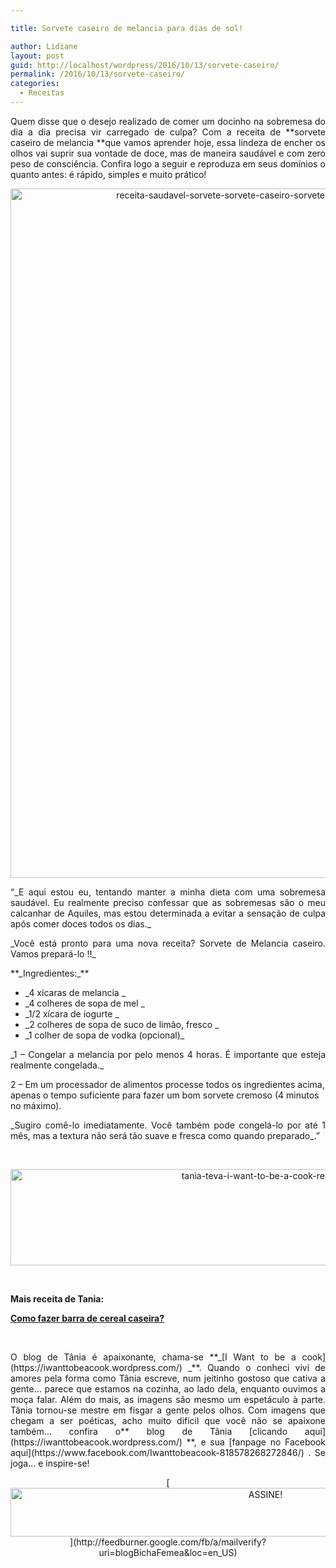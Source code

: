 ```yaml
---

title: Sorvete caseiro de melancia para dias de sol!

author: Lidiane
layout: post
guid: http://localhost/wordpress/2016/10/13/sorvete-caseiro/
permalink: /2016/10/13/sorvete-caseiro/
categories:
  - Receitas
---
```

<p align="justify">
  Quem disse que o desejo realizado de comer um docinho na sobremesa do dia a dia precisa vir carregado de culpa? Com a receita de **sorvete caseiro de melancia **que vamos aprender hoje, essa lindeza de encher os olhos vai suprir sua vontade de doce, mas de maneira saudável e com zero peso de consciência. Confira logo a seguir e reproduza em seus domínios o quanto antes: é rápido, simples e muito prático!
</p>

<p align="center">
  <img class="alignnone size-full wp-image-13100" src="http://www.trololodemulher.com.br/blog/wp-content/uploads/2016/10/RECEITA-SAUDAVEL-SORVETE-SORVETE-CASEIRO-SORVETE-DE-MELANCIA-CASEIRO.jpg" alt="receita-saudavel-sorvete-sorvete-caseiro-sorvete-de-melancia-caseiro" width="800" height="1103" />
</p>

<p align="justify">
  “_E aqui estou eu, tentando manter a minha dieta com uma sobremesa saudável. Eu realmente preciso confessar que as sobremesas são o meu calcanhar de Aquiles, mas estou determinada a evitar a sensação de culpa após comer doces todos os dias._
</p>

<p align="justify">
  _Você está pronto para uma nova receita? Sorvete de Melancia caseiro. Vamos prepará-lo !!_
</p>

<p align="justify">
  **_Ingredientes:_**
</p>

  * <div align="justify">
      _4 xícaras de melancia _
    </div>

  * <div align="justify">
      _4 colheres de sopa de mel _
    </div>

  * <div align="justify">
      _1/2 xícara de iogurte _
    </div>

  * <div align="justify">
      _2 colheres de sopa de suco de limão, fresco _
    </div>

  * <div align="justify">
      _1 colher de sopa de vodka (opcional)_
    </div>

<p align="justify">
  _1 – Congelar a melancia por pelo menos 4 horas. É importante que esteja realmente congelada._
</p>

2 – Em um processador de alimentos processe todos os ingredientes acima, apenas o tempo suficiente para fazer um bom sorvete cremoso (4 minutos no máximo).

<p align="justify">
  _Sugiro comê-lo imediatamente. Você também pode congelá-lo por até 1 mês, mas a textura não será tão suave e fresca como quando preparado_.”
</p>

&nbsp;

<p align="center">
  <img class="alignnone size-full wp-image-13037" src="http://www.trololodemulher.com.br/blog/wp-content/uploads/2016/10/TANIA-TEVA-I-WANT-TO-BE-A-COOK-RECEITAS.jpg" alt="tania-teva-i-want-to-be-a-cook-receitas" width="800" height="154" />
</p>

&nbsp;

**Mais receita de Tania:**

[**Como fazer barra de cereal caseira?**](http://www.trololodemulher.com.br/2016/10/05/barra-de-cereal-caseira/) 

&nbsp;

<p align="justify">
  O blog de Tânia é apaixonante, chama-se **_[I Want to be a cook](https://iwanttobeacook.wordpress.com/) _**. Quando o conheci vivi de amores pela forma como Tânia escreve, num jeitinho gostoso que cativa a gente… parece que estamos na cozinha, ao lado dela, enquanto ouvimos a moça falar. Além do mais, as imagens são mesmo um espetáculo à parte. Tânia tornou-se mestre em fisgar a gente pelos olhos. Com imagens que chegam a ser poéticas, acho muito difícil que você não se apaixone também… confira o** blog de Tânia [clicando aqui](https://iwanttobeacook.wordpress.com/) **, e sua [fanpage no Facebook aqui](https://www.facebook.com/Iwanttobeacook-818578268272846/) . Se joga… e inspire-se!
</p>

<p align="center">
  [<img class="alignnone size-full wp-image-10439" src="http://www.trololodemulher.com.br/blog/wp-content/uploads/2014/09/ASSINE.png" alt="ASSINE!" width="800" height="78" />](http://feedburner.google.com/fb/a/mailverify?uri=blogBichaFemea&loc=en_US) 
</p>

<p align="justify">